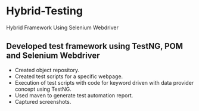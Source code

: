 # Hybrid-Testing
Hybrid Framework Using Selenium Webdriver

## Developed test framework using TestNG, POM and Selenium Webdriver

<ul>
<li>
Created object repository.
</li>
  
<li>
Created test scripts for a specific webpage.
</li>
  
<li>
Execution of test scripts with code for keyword driven with data provider concept using TestNG.
</li>
  
<li>
Used maven to generate test automation report.
</li>
  
<li>
Captured screenshots.
</li>
</ul>
